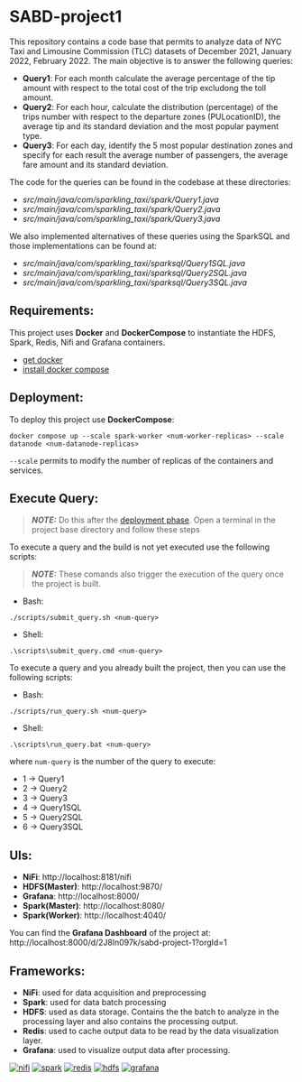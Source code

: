 # SABD-project1
This repository contains a code base that permits to analyze data of NYC Taxi and Limousine Commission (TLC) datasets of December 2021, January 2022, February 2022. The main objective is to answer the following queries:

* **Query1**: For each month calculate the average percentage of the tip amount with respect to the total cost of the trip excludong the toll amount.  
* **Query2**: For each hour, calculate the distribution (percentage) of the trips number with respect to the departure zones (PULocationID), the average tip and its standard deviation and the most popular payment type.
* **Query3**: For each day, identify the 5 most popular destination zones and specify for each result the average number of passengers, the average fare amount and its standard deviation.

The code for the queries can be found in the codebase at these directories:
- *src/main/java/com/sparkling_taxi/spark/Query1.java*
- *src/main/java/com/sparkling_taxi/spark/Query2.java*
- *src/main/java/com/sparkling_taxi/spark/Query3.java*

We also implemented alternatives of these queries using the SparkSQL and those implementations can be found at:
- *src/main/java/com/sparkling_taxi/sparksql/Query1SQL.java*
- *src/main/java/com/sparkling_taxi/sparksql/Query2SQL.java*
- *src/main/java/com/sparkling_taxi/sparksql/Query3SQL.java*

## Requirements:
This project uses **Docker** and **DockerCompose** to instantiate the HDFS, Spark, Redis, Nifi and Grafana containers.

* [get docker](https://docs.docker.com/get-docker/)
* [install docker compose](https://docs.docker.com/compose/install/)

## Deployment:
To deploy this project use **DockerCompose**:
``` 
docker compose up --scale spark-worker <num-worker-replicas> --scale datanode <num-datanode-replicas>
```
`--scale` permits to modify the number of replicas of the containers and services.

## Execute Query:
> **_NOTE:_**  Do this after the [deployment phase](##Deployment:).
Open a terminal in the project base directory and follow these steps

To execute a query and the build is not yet executed use the following scripts:
> **_NOTE:_**  These comands also trigger the execution of the query once the project is built. 
* Bash:
```
./scripts/submit_query.sh <num-query>
```
* Shell:
```
.\scripts\submit_query.cmd <num-query>
```

To execute a query and you already built the project, then you can use the following scripts:
* Bash:
```
./scripts/run_query.sh <num-query>
```
* Shell:
```
.\scripts\run_query.bat <num-query>
```
where `num-query` is the number of the query to execute:
 - 1 -> Query1
 - 2 -> Query2
 - 3 -> Query3
 - 4 -> Query1SQL
 - 5 -> Query2SQL
 - 6 -> Query3SQL

## UIs:
* **NiFi**: http://localhost:8181/nifi
* **HDFS(Master)**: http://localhost:9870/
* **Grafana**: http://localhost:8000/
* **Spark(Master)**: http://localhost:8080/
* **Spark(Worker)**: http://localhost:4040/

You can find the **Grafana Dashboard** of the project at:
http://localhost:8000/d/2J8ln097k/sabd-project-1?orgId=1


## Frameworks:
* **NiFi**: used for data acquisition and preprocessing
* **Spark**: used for data batch processing
* **HDFS**: used as data storage. Contains the the batch to analyze in the processing layer and also contains the processing output.
* **Redis**: used to cache output data to be read by the data visualization layer.
* **Grafana**: used to visualize output data after processing.

[![nifi](https://svn-eu.apache.org/repos/asf/nifi/site/trunk/assets/images/nifiDrop.svg)](https://nifi.apache.org)
[![spark](https://upload.wikimedia.org/wikipedia/commons/thumb/f/f3/Apache_Spark_logo.svg/320px-Apache_Spark_logo.svg.png)](https://spark.apache.org)
[![redis](https://static.cdnlogo.com/logos/r/31/redis.svg)](https://redis.io)
[![hdfs](https://cdn.worldvectorlogo.com/logos/hadoop.svg)](https://hadoop.apache.org/docs/r1.2.1/hdfs_design.html)
[![grafana](https://cdn.worldvectorlogo.com/logos/grafana.svg)](https://grafana.com)
